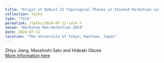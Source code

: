 ```yaml
---
title: "Origin of Robust Z2 Topological Phases in Stacked Hermitian system: Non-Hermitian Level Repulsion"
collection: talks
type: "Talk"
permalink: /talks/2024-07-12-talk-7
venue: "Workshop Non-Hermitian 2024"
date: 2024-07-12
location: "The University of Tokyo, Kashiwa, Japan"
---
```

Zhiyu Jiang, Masatoshi Sato and Hideaki Obuse  
[More information here](http://hatano-lab.iis.u-tokyo.ac.jp/hatano/NH2024/)

